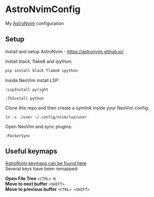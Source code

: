 # AstroNvimConfig

My [AstroNvim](https://github.com/kabinspace/AstroVim) configuration

## Setup
Install and setup AstroNvim - https://astronvim.github.io/

Install black, flake8 and ipython:
```bash
pip install black flake8 ipython
```

Inside NeoVim install LSP:
```
:LspInstall pyright
```
```
:TSInstall python
```

Clone this repo and then create a symlink inside your NeoVim config:
```
ln -s ./user ~/.config/nvim/lua/user
```

Open NeoVim and sync plugins:
```
:PackerSync
```

## Useful keymaps
[AstroNvim keymaps can be found here](https://astronvim.github.io/usage/walkthrough)<br>
Several keys have been remapped:

**Open File Tree**
`<CTRL> N`<br>
**Move to next buffer**
`<SHIFT>`<br>
**Move to previous buffer**
`<CTRL> <SHIFT>`<br>
